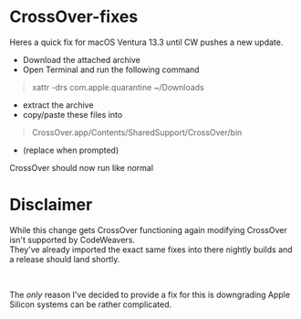 # CrossOver-fixes


Heres a quick fix for macOS Ventura 13.3 until CW pushes a new update.

- Download the attached archive
- Open Terminal and run the following command
> xattr -drs com.apple.quarantine ~/Downloads
- extract the archive
- copy/paste these files into
> CrossOver.app/Contents/SharedSupport/CrossOver/bin
- (replace when prompted)

CrossOver should now run like normal

# Disclaimer
While this change gets CrossOver functioning again modifying CrossOver isn't supported by CodeWeavers.\
They've already imported the exact same fixes into there nightly builds and a release should land shortly.

<br>

The _only_ reason I've decided to provide a fix for this is downgrading Apple Silicon systems can be rather complicated.
